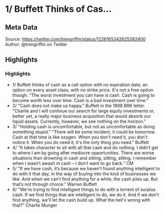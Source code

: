 # 1/ Buffett Thinks of Cas...

## Meta Data

Source:  https://twitter.com/trengriffin/status/1226165342625382400 
Author: @trengriffin on Twitter

## Highlights

### Highlights

- 1/ Buffett thinks of cash as a call option with no expiration date, an option on every asset class, with no strike price. It's not a free option though.
  "The worst investment you can have is cash. Cash is going to become worth less over time. Cash is a bad investment over time."
- 2/ "Cash does not make us happy." Buffett in the 1998 BRK letter. 
  "Charlie and I will continue our search for large equity investments or, better yet, a really major business acquisition that would absorb our liquid assets. Currently, however, we see nothing on the horizon."
- 3/ "Holding cash is uncomfortable, but not as uncomfortable as doing something stupid.”
  "There will be some incident, it could be tomorrow. Cash at that time is like oxygen. When you don't need it, you don't notice it. When you do need it, it's the only thing you need." Buffett
- 4/ "It takes character to sit with all that cash and do nothing. I didn’t get to where I am by going after mediocre opportunities. There are worse situations than drowning in cash and sitting, sitting, sitting. I remember when I wasn’t awash in cash – I don’t want to go back.” CM
- 5/ "If we have cash, it’s because we haven’t found anything intelligent to do with it that day, in the way of buying into the kind of businesses we like. And when we can’t find anything for a while, the cash piles up. But that’s not through choice." Warren Buffett
- 6/ "We're trying to find intelligent things to do with a torrent of surplus cash. If we find things that are intelligent to do, we do it. And if we don't find anything, we'll let the cash build up. What the hell's wrong with that?” Charlie Munger
